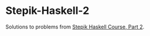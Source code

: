 # Stepik-Haskell-2
Solutions to problems from [Stepik Haskell Course, Part 2](https://stepik.org/course/693).
